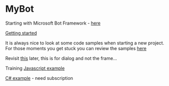 # MyBot
Starting with Microsoft Bot Framework - [here](https://dev.botframework.com/)

[Getting started](https://docs.botframework.com/en-us/csharp/builder/sdkreference/)

It is always nice to look at some code samples when starting a new project. For those moments you get stuck you can review the samples [here](https://github.com/Microsoft/BotBuilder/tree/master/CSharp)


Revisit [this](https://docs.botframework.com/en-us/csharp/builder/sdkreference/dialogs.html) later, this is for dialog and not the frame...


Training
[Javascript example](https://mva.microsoft.com/en-US/training-courses/getting-started-with-bots-16759?l=2zTAb2HyC_3504668937)

[C# example](https://www.pluralsight.com/courses/microsoft-bot-framework-getting-started) - need subscription
